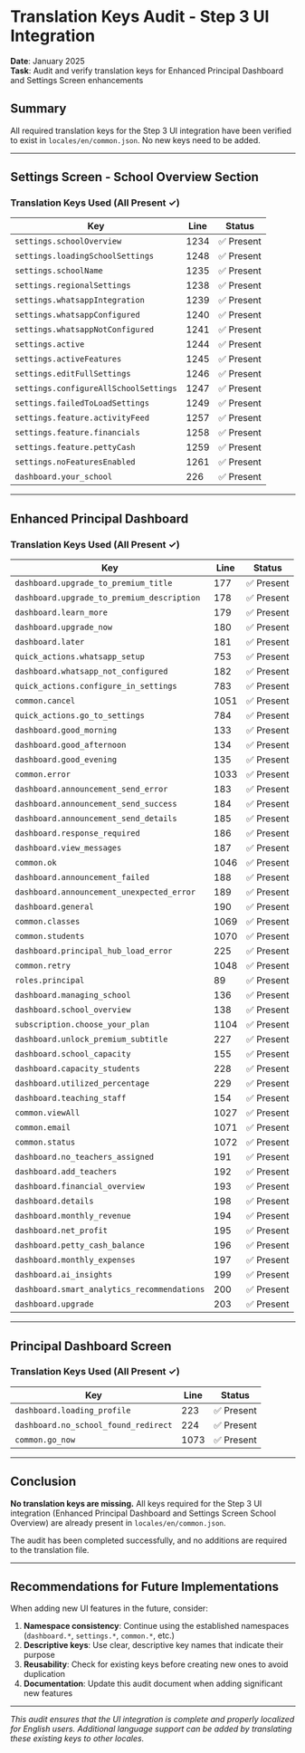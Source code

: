 # Translation Keys Audit - Step 3 UI Integration

**Date**: January 2025  
**Task**: Audit and verify translation keys for Enhanced Principal Dashboard and Settings Screen enhancements

## Summary

All required translation keys for the Step 3 UI integration have been verified to exist in `locales/en/common.json`. No new keys need to be added.

---

## Settings Screen - School Overview Section

### Translation Keys Used (All Present ✓)

| Key | Line | Status |
|-----|------|--------|
| `settings.schoolOverview` | 1234 | ✅ Present |
| `settings.loadingSchoolSettings` | 1248 | ✅ Present |
| `settings.schoolName` | 1235 | ✅ Present |
| `settings.regionalSettings` | 1238 | ✅ Present |
| `settings.whatsappIntegration` | 1239 | ✅ Present |
| `settings.whatsappConfigured` | 1240 | ✅ Present |
| `settings.whatsappNotConfigured` | 1241 | ✅ Present |
| `settings.active` | 1244 | ✅ Present |
| `settings.activeFeatures` | 1245 | ✅ Present |
| `settings.editFullSettings` | 1246 | ✅ Present |
| `settings.configureAllSchoolSettings` | 1247 | ✅ Present |
| `settings.failedToLoadSettings` | 1249 | ✅ Present |
| `settings.feature.activityFeed` | 1257 | ✅ Present |
| `settings.feature.financials` | 1258 | ✅ Present |
| `settings.feature.pettyCash` | 1259 | ✅ Present |
| `settings.noFeaturesEnabled` | 1261 | ✅ Present |
| `dashboard.your_school` | 226 | ✅ Present |

---

## Enhanced Principal Dashboard

### Translation Keys Used (All Present ✓)

| Key | Line | Status |
|-----|------|--------|
| `dashboard.upgrade_to_premium_title` | 177 | ✅ Present |
| `dashboard.upgrade_to_premium_description` | 178 | ✅ Present |
| `dashboard.learn_more` | 179 | ✅ Present |
| `dashboard.upgrade_now` | 180 | ✅ Present |
| `dashboard.later` | 181 | ✅ Present |
| `quick_actions.whatsapp_setup` | 753 | ✅ Present |
| `dashboard.whatsapp_not_configured` | 182 | ✅ Present |
| `quick_actions.configure_in_settings` | 783 | ✅ Present |
| `common.cancel` | 1051 | ✅ Present |
| `quick_actions.go_to_settings` | 784 | ✅ Present |
| `dashboard.good_morning` | 133 | ✅ Present |
| `dashboard.good_afternoon` | 134 | ✅ Present |
| `dashboard.good_evening` | 135 | ✅ Present |
| `common.error` | 1033 | ✅ Present |
| `dashboard.announcement_send_error` | 183 | ✅ Present |
| `dashboard.announcement_send_success` | 184 | ✅ Present |
| `dashboard.announcement_send_details` | 185 | ✅ Present |
| `dashboard.response_required` | 186 | ✅ Present |
| `dashboard.view_messages` | 187 | ✅ Present |
| `common.ok` | 1046 | ✅ Present |
| `dashboard.announcement_failed` | 188 | ✅ Present |
| `dashboard.announcement_unexpected_error` | 189 | ✅ Present |
| `dashboard.general` | 190 | ✅ Present |
| `common.classes` | 1069 | ✅ Present |
| `common.students` | 1070 | ✅ Present |
| `dashboard.principal_hub_load_error` | 225 | ✅ Present |
| `common.retry` | 1048 | ✅ Present |
| `roles.principal` | 89 | ✅ Present |
| `dashboard.managing_school` | 136 | ✅ Present |
| `dashboard.school_overview` | 138 | ✅ Present |
| `subscription.choose_your_plan` | 1104 | ✅ Present |
| `dashboard.unlock_premium_subtitle` | 227 | ✅ Present |
| `dashboard.school_capacity` | 155 | ✅ Present |
| `dashboard.capacity_students` | 228 | ✅ Present |
| `dashboard.utilized_percentage` | 229 | ✅ Present |
| `dashboard.teaching_staff` | 154 | ✅ Present |
| `common.viewAll` | 1027 | ✅ Present |
| `common.email` | 1071 | ✅ Present |
| `common.status` | 1072 | ✅ Present |
| `dashboard.no_teachers_assigned` | 191 | ✅ Present |
| `dashboard.add_teachers` | 192 | ✅ Present |
| `dashboard.financial_overview` | 193 | ✅ Present |
| `dashboard.details` | 198 | ✅ Present |
| `dashboard.monthly_revenue` | 194 | ✅ Present |
| `dashboard.net_profit` | 195 | ✅ Present |
| `dashboard.petty_cash_balance` | 196 | ✅ Present |
| `dashboard.monthly_expenses` | 197 | ✅ Present |
| `dashboard.ai_insights` | 199 | ✅ Present |
| `dashboard.smart_analytics_recommendations` | 200 | ✅ Present |
| `dashboard.upgrade` | 203 | ✅ Present |

---

## Principal Dashboard Screen

### Translation Keys Used (All Present ✓)

| Key | Line | Status |
|-----|------|--------|
| `dashboard.loading_profile` | 223 | ✅ Present |
| `dashboard.no_school_found_redirect` | 224 | ✅ Present |
| `common.go_now` | 1073 | ✅ Present |

---

## Conclusion

**No translation keys are missing.** All keys required for the Step 3 UI integration (Enhanced Principal Dashboard and Settings Screen School Overview) are already present in `locales/en/common.json`.

The audit has been completed successfully, and no additions are required to the translation file.

---

## Recommendations for Future Implementations

When adding new UI features in the future, consider:

1. **Namespace consistency**: Continue using the established namespaces (`dashboard.*`, `settings.*`, `common.*`, etc.)
2. **Descriptive keys**: Use clear, descriptive key names that indicate their purpose
3. **Reusability**: Check for existing keys before creating new ones to avoid duplication
4. **Documentation**: Update this audit document when adding significant new features

---

*This audit ensures that the UI integration is complete and properly localized for English users. Additional language support can be added by translating these existing keys to other locales.*
